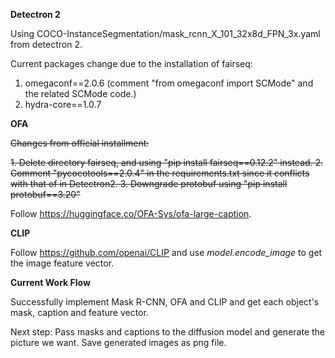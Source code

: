 **Detectron 2**

Using COCO-InstanceSegmentation/mask_rcnn_X_101_32x8d_FPN_3x.yaml from detectron 2.

Current packages change due to the installation of fairseq: 

1. omegaconf==2.0.6 (comment "from omegaconf import SCMode" and the related SCMode code.)
2. hydra-core==1.0.7

**OFA**

~~Changes from official installment:~~

~~1. Delete directory fairseq, and using "pip install fairseq==0.12.2" instead.
2. Comment "pycocotools==2.0.4" in the requirements.txt since it conflicts with that of in Detectron2.
3. Downgrade protobuf using "pip install protobuf==3.20"~~

Follow https://huggingface.co/OFA-Sys/ofa-large-caption.

**CLIP**

Follow https://github.com/openai/CLIP and use *model.encode_image* to get the image feature vector.

**Current Work Flow**

Successfully implement Mask R-CNN, OFA and CLIP and get each object's mask, caption and feature vector. 

Next step: Pass masks and captions to the diffusion model and generate the picture we want. Save generated images as png file.
